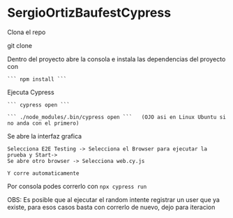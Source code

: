# SergioOrtizBaufestCypress


Clona el repo 

git clone 

Dentro del proyecto abre la consola e instala las dependencias del proyecto con 

	``` npm install ```  

Ejecuta Cypress 

	``` cypress open ```

  	``` ./node_modules/.bin/cypress open ```   (OJO asi en Linux Ubuntu si no anda con el primero)
 
Se abre la interfaz grafica

	Selecciona E2E Testing -> Selecciona el Browser para ejecutar la prueba y Start->	
	Se abre otro browser -> Selecciona web.cy.js

	Y corre automaticamente 


Por consola podes correrlo con 
	``` npx cypress run ```
	
	
	
OBS: Es posible que al ejecutar el random intente registrar un user que ya existe, para esos casos basta con correrlo de nuevo, dejo para iteracion


